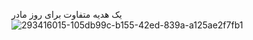 یک هدیه متفاوت برای روز مادر 
![293416015-105db99c-b155-42ed-839a-a125ae2f7fb1](https://github.com/Abolfazlghaseemi/music-player/assets/85543976/2e195da9-2d4d-459c-b074-5bdbce07b154)
